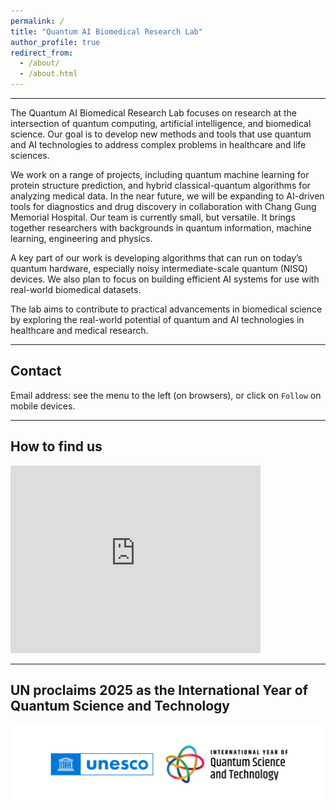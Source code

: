 ```yaml
---
permalink: /
title: "Quantum AI Biomedical Research Lab"
author_profile: true
redirect_from: 
  - /about/
  - /about.html
---
```


---

The Quantum AI Biomedical Research Lab focuses on research at the intersection of quantum computing, artificial intelligence, and biomedical science. Our goal is to develop new methods and tools that use quantum and AI technologies to address complex problems in healthcare and life sciences.

We work on a range of projects, including quantum machine learning for protein structure prediction, and hybrid classical-quantum algorithms for analyzing medical data. In the near future, we will be expanding to AI-driven tools for diagnostics and drug discovery in collaboration with Chang Gung Memorial Hospital. Our team is currently small, but versatile. It brings together researchers with backgrounds in quantum information, machine learning, engineering and physics.

A key part of our work is developing algorithms that can run on today’s quantum hardware, especially noisy intermediate-scale quantum (NISQ) devices. We also plan to focus on building efficient AI systems for use with real-world biomedical datasets.

The lab aims to contribute to practical advancements in biomedical science by exploring the real-world potential of quantum and AI technologies in healthcare and medical research. 

---

## Contact

Email address: see the menu to the left (on browsers), or click on `Follow` on mobile devices. 

---

## How to find us

<iframe src="https://www.google.com/maps/embed?pb=!1m18!1m12!1m3!1d3615.0409939182546!2d121.38737007358895!3d25.032682838347945!2m3!1f0!2f0!3f0!3m2!1i1024!2i768!4f13.1!3m3!1m2!1s0x3442a77b20328aab%3A0xae42f4645dfa2c3a!2sChang%20Gung%20University!5e0!3m2!1sen!2stw!4v1726981272927!5m2!1sen!2stw" width="400" height="300" style="border:0;" allowfullscreen="" loading="lazy" referrerpolicy="no-referrer-when-downgrade"></iframe>

---

## UN proclaims 2025 as the International Year of Quantum Science and Technology

![2025 - UN International Year of Quantum Science and Technology](images/UN-international-year-of-quantum.webp)

